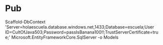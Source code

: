 # Pub
Scaffold-DbContext 'Server=holaescuela.database.windows.net,1433;Database=escuela;User ID=CultOfJava503;Password=passIsBanana100!!;TrustServerCertificate=true;' Microsoft.EntityFrameworkCore.SqlServer -o Models
